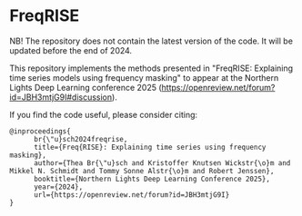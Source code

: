 # FreqRISE
NB! The repository does not contain the latest version of the code. It will be updated before the end of 2024.

This repository implements the methods presented in "FreqRISE: Explaining time series models using frequency masking" to appear at the Northern Lights Deep Learning conference 2025 (https://openreview.net/forum?id=JBH3mtjG9I#discussion).

If you find the code useful, please consider citing:

```
@inproceedings{
      br{\"u}sch2024freqrise,
      title={Freq{RISE}: Explaining time series using frequency masking},
      author={Thea Br{\"u}sch and Kristoffer Knutsen Wickstr{\o}m and Mikkel N. Schmidt and Tommy Sonne Alstr{\o}m and Robert Jenssen},
      booktitle={Northern Lights Deep Learning Conference 2025},
      year={2024},
      url={https://openreview.net/forum?id=JBH3mtjG9I}
}
```
